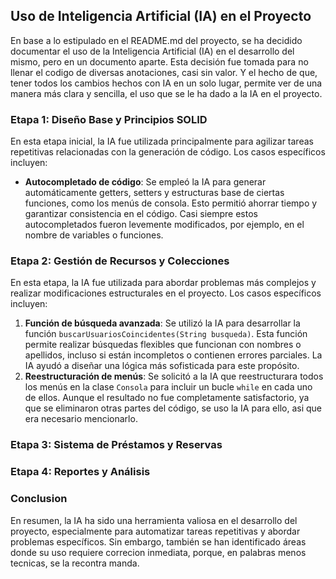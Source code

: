 
## Uso de Inteligencia Artificial (IA) en el Proyecto

En base a lo estipulado en el README.md del proyecto, se ha decidido documentar el uso de la Inteligencia Artificial (IA) en el desarrollo del mismo, pero en un documento aparte. Esta decisión fue tomada para no llenar el codigo de diversas anotaciones, casi sin valor. Y el hecho de que, tener todos los cambios hechos con IA en un solo lugar, permite ver de una manera más clara y sencilla, el uso que se le ha dado a la IA en el proyecto.

### Etapa 1: Diseño Base y Principios SOLID
En esta etapa inicial, la IA fue utilizada principalmente para agilizar tareas repetitivas relacionadas con la generación de código. Los casos específicos incluyen:
- **Autocompletado de código**: Se empleó la IA para generar automáticamente getters, setters y estructuras base de ciertas funciones, como los menús de consola. Esto permitió ahorrar tiempo y garantizar consistencia en el código. Casi siempre estos autocompletados fueron levemente modificados, por ejemplo, en el nombre de variables o funciones.

### Etapa 2: Gestión de Recursos y Colecciones
En esta etapa, la IA fue utilizada para abordar problemas más complejos y realizar modificaciones estructurales en el proyecto. Los casos específicos incluyen:
1. **Función de búsqueda avanzada**: Se utilizó la IA para desarrollar la función `buscarUsuariosCoincidentes(String busqueda)`. Esta función permite realizar búsquedas flexibles que funcionan con nombres o apellidos, incluso si están incompletos o contienen errores parciales. La IA ayudó a diseñar una lógica más sofisticada para este propósito.
2. **Reestructuración de menús**: Se solicitó a la IA que reestructurara todos los menús en la clase `Consola` para incluir un bucle `while` en cada uno de ellos. Aunque el resultado no fue completamente satisfactorio, ya que se eliminaron otras partes del código, se uso la IA para ello, asi que era necesario mencionarlo.

### Etapa 3: Sistema de Préstamos y Reservas



### Etapa 4: Reportes y Análisis


### Conclusion
En resumen, la IA ha sido una herramienta valiosa en el desarrollo del proyecto, especialmente para automatizar tareas repetitivas y abordar problemas específicos. Sin embargo, también se han identificado áreas donde su uso requiere correcion inmediata, porque, en palabras menos tecnicas, se la recontra manda.